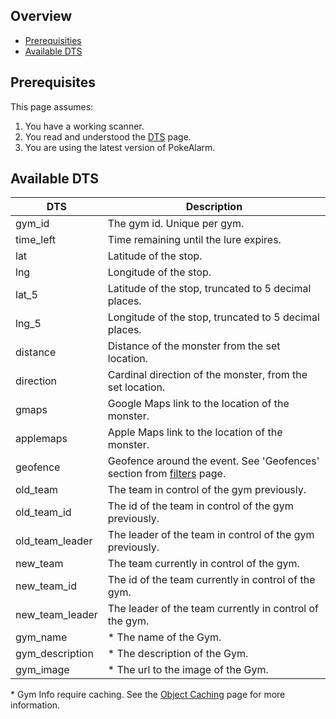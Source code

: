 ## Overview

* [Prerequisities](#prerequisites)
* [Available DTS](#parameters)

## Prerequisites

This page assumes:

1. You have a working scanner.
2. You read and understood the [DTS](Dynamic-Text-Subsitution) page.
3. You are using the latest version of PokeAlarm.


## Available DTS

| DTS          | Description                                           |
|------------- |------------------------------------------------------ |
| gym_id       | The gym id. Unique per gym.                         |
| time_left    | Time remaining until the lure expires.                |
| lat          | Latitude of the stop.                                 |
| lng          | Longitude of the stop.                                |
| lat_5        | Latitude of the stop, truncated to 5 decimal places.  |
| lng_5        | Longitude of the stop, truncated to 5 decimal places. |
| distance     | Distance of the monster from the set location.        |
| direction    | Cardinal direction of the monster, from the set location.|
| gmaps        | Google Maps link to the location of the monster.      |
| applemaps    | Apple Maps link to the location of the monster.       |
| geofence     | Geofence around the event. See 'Geofences' section from [filters](fitlers#defaults) page.|
| old_team     | The team in control of the gym previously.            |
| old_team_id  | The id of the team in control of the gym previously.  |
| old_team_leader| The leader of the team in control of the gym previously.|
| new_team     | The team currently in control of the gym.             |
| new_team_id  | The id of the team currently in control of the gym.   |
| new_team_leader| The leader of the team currently in control of the gym.|
| gym_name     | * The name of the Gym.                                |
| gym_description | * The description of the Gym.                      |
| gym_image     | * The url to the image of the Gym.                   |

\* Gym Info require caching. See the 
[Object Caching](Object-Caching) page for more information.